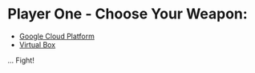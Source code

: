 # Player One - Choose Your Weapon:

* [Google Cloud Platform](gcp/README.md)
* [Virtual Box](vbox/README.md)

... Fight!
